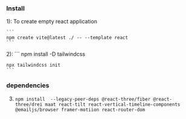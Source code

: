 ### Install


1): To create empty react application

    ```
    npm create vite@latest ./ -- --template react
    ```
    
2): 
    ```
    npm install -D tailwindcss

    npx tailwindcss init
    ```

### dependencies
3) 
    ```
    npm install  --legacy-peer-deps @react-three/fiber @react-three/drei maat react-tilt react-vertical-timeline-components @emailjs/browser framer-motiion react-router-dom
    ```
